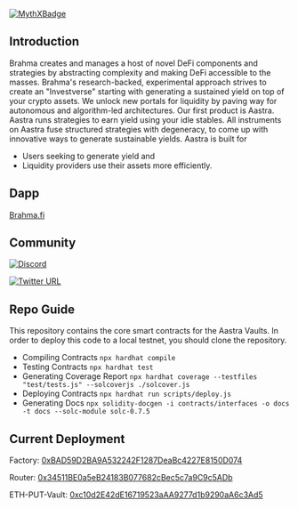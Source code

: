 [![MythXBadge](https://badgen.net/https/api.mythx.io/v1/projects/c28437af-c149-4c07-9783-4358782329ed/badge/data?cache=300&icon=https://raw.githubusercontent.com/ConsenSys/mythx-github-badge/main/logo_white.svg)](https://docs.mythx.io/dashboard/github-badges)

## Introduction
Brahma creates and manages a host of novel DeFi components and strategies by abstracting complexity and making DeFi accessible to the masses. Brahma's research-backed, experimental approach strives to create an "Investverse" starting with generating a sustained yield on top of your crypto assets. We unlock new portals for liquidity by paving way for autonomous and algorithm-led architectures. Our first product is Aastra. Aastra runs strategies to earn yield using your idle stables. All instruments on Aastra fuse structured strategies with degeneracy, to come up with innovative ways to generate sustainable yields.
Aastra is built for
- Users seeking to generate yield and
- Liquidity providers use their assets more efficiently.


## Dapp
[Brahma.fi](https://www.brahma.fi/)


## Community
[![Discord](https://img.shields.io/discord/413890591840272394.svg?color=768AD4&label=discord&logo=https%3A%2F%2Fdiscordapp.com%2Fassets%2F8c9701b98ad4372b58f13fd9f65f966e.svg)](https://discord.gg/ndVKhgE7wf)

[![Twitter URL](https://img.shields.io/twitter/url/https/twitter.com/Brahmafi.svg?style=social&label=Follow%20Brahmafi)](https://twitter.com/Brahmafi)

## Repo Guide
This repository contains the core smart contracts for the Aastra Vaults.
In order to deploy this code to a local testnet, you should clone the repository. 
- Compiling Contracts `npx hardhat compile` 
- Testing Contracts `npx hardhat test` 
- Generating Coverage Report `npx hardhat coverage --testfiles "test/tests.js" --solcoverjs ./solcover.js` 
- Deploying Contracts `npx hardhat run scripts/deploy.js`
- Generating Docs `npx solidity-docgen -i contracts/interfaces -o docs -t docs --solc-module solc-0.7.5`

## Current Deployment
Factory: [0xBAD59D2BA9A532242F1287DeaBc4227E8150D074](https://etherscan.io/address/0xBAD59D2BA9A532242F1287DeaBc4227E8150D074)

Router: [0x34511BE0a5eB24183B077682cBec5c7a9C9c5ADb](https://etherscan.io/address/0x34511BE0a5eB24183B077682cBec5c7a9C9c5ADb)

ETH-PUT-Vault: [0xc10d2E42dE16719523aAA9277d1b9290aA6c3Ad5](https://etherscan.io/address/0xc10d2E42dE16719523aAA9277d1b9290aA6c3Ad5)
